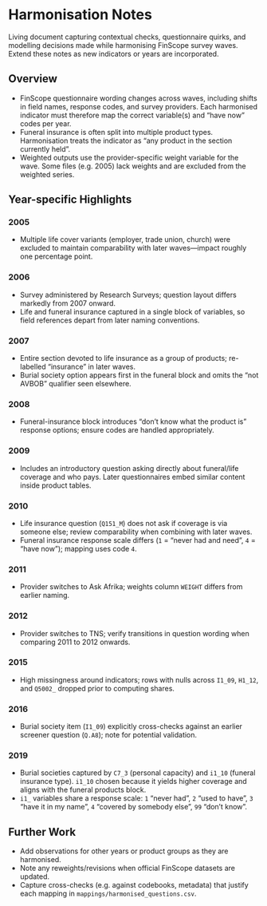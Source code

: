 # Harmonisation Notes

Living document capturing contextual checks, questionnaire quirks, and modelling decisions made while harmonising FinScope survey waves. Extend these notes as new indicators or years are incorporated.

## Overview

- FinScope questionnaire wording changes across waves, including shifts in field names, response codes, and survey providers. Each harmonised indicator must therefore map the correct variable(s) and “have now” codes per year.
- Funeral insurance is often split into multiple product types. Harmonisation treats the indicator as “any product in the section currently held”.
- Weighted outputs use the provider-specific weight variable for the wave. Some files (e.g. 2005) lack weights and are excluded from the weighted series.

## Year-specific Highlights

### 2005
- Multiple life cover variants (employer, trade union, church) were excluded to maintain comparability with later waves—impact roughly one percentage point.

### 2006
- Survey administered by Research Surveys; question layout differs markedly from 2007 onward.
- Life and funeral insurance captured in a single block of variables, so field references depart from later naming conventions.

### 2007
- Entire section devoted to life insurance as a group of products; re-labelled “insurance” in later waves.
- Burial society option appears first in the funeral block and omits the “not AVBOB” qualifier seen elsewhere.

### 2008
- Funeral-insurance block introduces “don’t know what the product is” response options; ensure codes are handled appropriately.

### 2009
- Includes an introductory question asking directly about funeral/life coverage and who pays. Later questionnaires embed similar content inside product tables.

### 2010
- Life insurance question (`Q151_M`) does not ask if coverage is via someone else; review comparability when combining with later waves.
- Funeral insurance response scale differs (`1` = “never had and need”, `4` = “have now”); mapping uses code `4`.

### 2011
- Provider switches to Ask Afrika; weights column `WEIGHT` differs from earlier naming.

### 2012
- Provider switches to TNS; verify transitions in question wording when comparing 2011 to 2012 onwards.

### 2015
- High missingness around indicators; rows with nulls across `I1_09`, `H1_12`, and `Q5002_` dropped prior to computing shares.

### 2016
- Burial society item (`I1_09`) explicitly cross-checks against an earlier screener question (`Q.A8`); note for potential validation.

### 2019
- Burial societies captured by `C7_3` (personal capacity) and `i1_10` (funeral insurance type). `i1_10` chosen because it yields higher coverage and aligns with the funeral products block.
- `i1_` variables share a response scale: `1` “never had”, `2` “used to have”, `3` “have it in my name”, `4` “covered by somebody else”, `99` “don’t know”.

## Further Work

- Add observations for other years or product groups as they are harmonised.
- Note any reweights/revisions when official FinScope datasets are updated.
- Capture cross-checks (e.g. against codebooks, metadata) that justify each mapping in `mappings/harmonised_questions.csv`.
